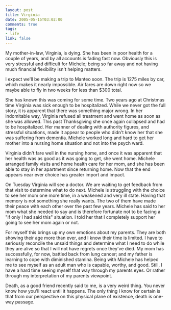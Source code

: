 ```yaml
--- 
layout: post
title: Virginia
date: 2005-05-15T03:02:00
comments: true
tags:
- life
link: false
---
```

My mother-in-law, Virginia, is dying. She has been in poor health for a couple of years, and by all accounts is fading fast now. Obviously this is very stressful and difficult for Michele; being so far away and not having much financial flexibility isn't helping matters.

I expect we'll be making a trip to Manteo soon. The trip is 1275 miles by car, which makes it nearly impossible. Air fares are down right now so we maybe able to fly in two weeks for less than $300 total.

She has known this was coming for some time. Two years ago at Christmas time Virginia was sick enough to be hospitalized. While we never got the full story, it is apparent that there was something major wrong. In her indomitable way, Virginia refused all treatment and went home as soon as she was allowed. This past Thanksgiving she once again collapsed and had to be hospitalized. Her manner of dealing with authority figures, and stressful situations, made it appear to people who didn't know her that she was suffering from dementia. Michele worked long and hard to get her mother into a nursing home situation and not into the psych ward.

Virginia didn't fare well in the nursing home, and once it was apparent that her health was as good as it was going to get, she went home. Michele arranged family visits and home health care for her mom, and she has been able to stay in her apartment since returning home. Now that the end appears near ever choice has greater import and impact.

On Tuesday Virginia will see a doctor. We are waiting to get feedback from that visit to determine what to do next. Michele is struggling with the choice to see her mom one more time, in a weakened and very ill state. Having that memory is not something she really wants. The two of them have made their peace with each other over the past few years. Michele has said to her mom what she needed to say and is therefore fortunate not to be facing a "if only I had said this" situation. I told her that I completely support her going to see her mom again or not.

For myself this brings up my own emotions about my parents. They are both showing their age more than ever, and I know their time is limited. I have to seriously reconcile the unsaid things and determine what I need to do while they are alive so that I will not have regrets once they've died. My mom has successfully, for now, battled back from lung cancer; and my father is learning to cope with diminished stamina. Being with Michele has helped me to see myself as an adult man who is capable, worthy, and good. Still, I have a hard time seeing myself that way through my parents eyes. Or rather through my interpretation of my parents viewpoint.

Death, as a good friend recently said to me, is a very weird thing. You never know how you'll react until it happens. The only thing I know for certain is that from our perspective on this physical plane of existence, death is one-way passage.
